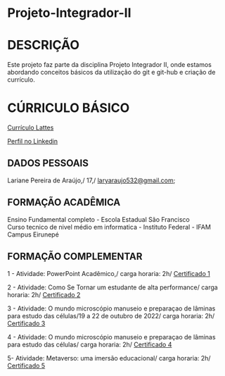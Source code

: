 # Projeto-Integrador-II
# DESCRIÇÃO

Este projeto faz parte da disciplina Projeto Integrador II, onde estamos abordando conceitos básicos da utilização do git e git-hub e criação de currículo.

# CÚRRICULO BÁSICO

[Currículo Lattes](http://lattes.cnpq.br/9300840250503971)

[Perfil no Linkedin](www.linkedin.com/in/lariane-pereira-de-araújo-55b0b6318)

## DADOS PESSOAIS
Lariane Pereira de Araújo,/ 17,/ laryaraujo532@gmail.com; 

## FORMAÇÃO ACADÊMICA
Ensino Fundamental completo - Escola Estadual São Francisco\
Curso tecnico de nivel médio em informatica - Instituto Federal - IFAM Campus Eirunepé

## FORMAÇÃO COMPLEMENTAR

1 - Atividade: PowerPoint Acadêmico,/
carga horaria: 2h/
[Certificado 1](certificados-1.pdf)

2 - Atividade: Como Se Tornar um estudante de alta performance/
carga horaria: 2h/
[Certificado 2](certificados-2.pdf)

3 - Atividade: O mundo microscópio manuseio e preparaçao de lâminas para estudo das células/19 a 22 de outubro de 2022/ 
carga horaria: 2h/
[Certificado 3](certificados-3.pdf)

4 - Atividade: O mundo microscópio manuseio e preparaçao de lâminas para estudo das células/
carga horaria: 2h/
[Certificado 4](certificados-4.pdf)

5- Atividade: Metaverso: uma imersão educacional/
carga horaria: 2h/
[Certificado 5](certificados-5.pdf)

